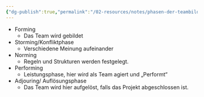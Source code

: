 ```yaml
---
{"dg-publish":true,"permalink":"/02-resources/notes/phasen-der-teambildung/","tags":["GFN/prüfungsrelevant/AP1/vorbereitung","projektmanagement"],"noteIcon":"","updated":"2025-09-05T10:12:30.000+02:00"}
---
```


- Forming
	- Das Team wird gebildet
- Storming/Konfliktphase
	- Verschiedene Meinung aufeinander
- Norming
	-  Regeln und Strukturen werden festgelegt.
- Performing
	- Leistungsphase, hier wird als Team agiert und „Performt“
- Adjouring/ Auflösungsphase
	- Das Team wird hier aufgelöst, falls das Projekt abgeschlossen ist.